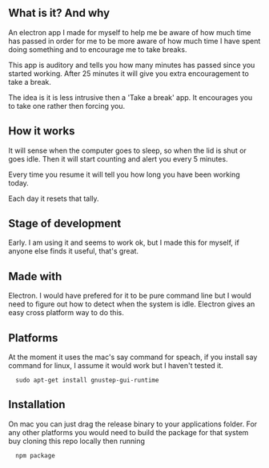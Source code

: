 ## What is it? And why

An electron app I made for myself to help me be aware of how much time has passed in order for me to be more aware of how much time I have spent doing something and to encourage me to take breaks.

This app is auditory and tells you how many minutes has passed since you started working. After 25 minutes it will give you extra encouragement to take a break. 

The idea is it is less intrusive then a 'Take a break' app. It encourages you to take one rather then forcing you.

## How it works

It will sense when the computer goes to sleep, so when the lid is shut or goes idle. Then it will start counting and alert you every 5 minutes. 

Every time you resume it will tell you how long you have been working today. 

Each day it resets that tally.

## Stage of development

Early. I am using it and seems to work ok, but I made this for myself, if anyone else finds it useful, that's great.

## Made with

Electron. I would have prefered for it to be pure command line but I would need to figure out how to detect when the system is idle. Electron gives an easy cross platform way to do this.

## Platforms

At the moment it uses the mac's say command for speach, if you install say command for linux, I assume it would work but I haven't tested it.

      sudo apt-get install gnustep-gui-runtime

## Installation

On mac you can just drag the release binary to your applications folder. For any other platforms you would need to build the package for that system buy cloning this repo locally then running 

      npm package
